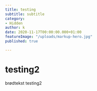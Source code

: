 ```yaml
---
title: testing
subtitle: subtitle
category:
- Hidden
author: k
date: 2020-11-17T00:00:00.000+01:00
featureImage: "/uploads/markup-hero.jpg"
published: true

---
```

# **testing2**

brødtekst testing2